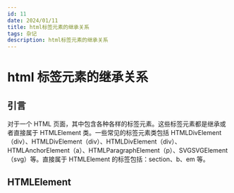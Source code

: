 ```yaml
---
id: 11
date: 2024/01/11
title: html标签元素的继承关系
tags: 杂记
description: html标签元素的继承关系
---
```


# html 标签元素的继承关系

## 引言

对于一个 HTML 页面，其中包含各种各样的标签元素。这些标签元素都是继承或者直接属于 HTMLElement 类。一些常见的标签元素类包括 HTMLDivElement（div）、HTMLDivElement（div）、HTMLDivElement（div）、HTMLAnchorElement（a）、HTMLParagraphElement（p）、SVGSVGElement（svg）等。直接属于 HTMLElement 的标签包括：section、b、em 等。

## HTMLElement
